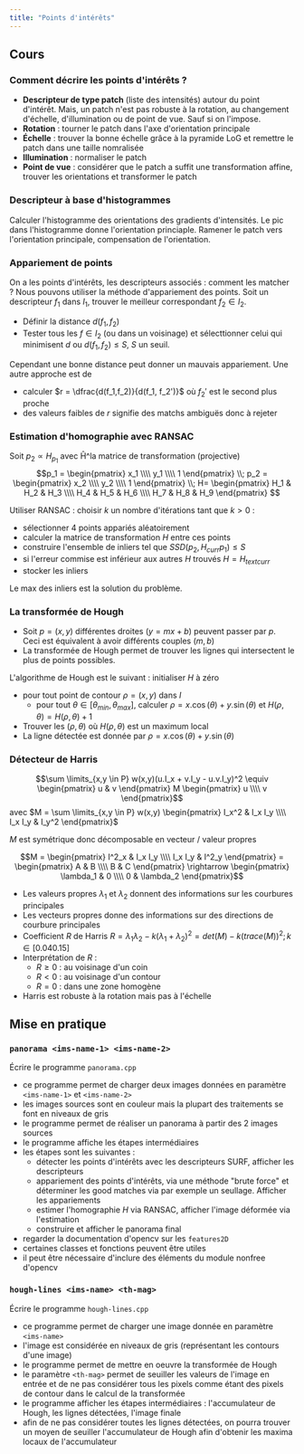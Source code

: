 ```yaml
---
title: "Points d'intérêts"
---
```


## Cours

### Comment décrire les points d'intérêts ?

+ **Descripteur de type patch** (liste des intensités) autour du point d'intérêt. Mais, un patch n'est pas robuste à la rotation, au changement d'échelle, d'illumination ou de point de vue. Sauf si on l'impose.
+ **Rotation** : tourner le patch dans l'axe d'orientation principale
+ **Échelle** : trouver la bonne échelle grâce à la pyramide LoG et remettre le patch dans une taille nomralisée
+ **Illumination** : normaliser le patch
+ **Point de vue** : considérer que le patch a suffit une transformation affine, trouver les orientations et transformer le patch

### Descripteur à base d'histogrammes

Calculer l'histogramme des orientations des gradients d'intensités. Le pic dans l'histogramme donne l'orientation princiaple. Ramener le patch vers l'orientation principale, compensation de l'orientation.

### Appariement de points

On a les points d'intérêts, les descripteurs associés : comment les matcher ? Nous pouvons utiliser la méthode d'appariement des points. Soit un descripteur $f_1$ dans $I_1$, trouver le meilleur correspondant $f_2 \in I_2$.
- Définir la distance $d(f_1, f_2)$
- Tester tous les $f \in I_2$ (ou dans un voisinage) et sélecttionner celui qui minimisent $d$ ou $d(f_1,f_2) \leq S$, $S$ un seuil.

Cependant une bonne distance peut donner un mauvais appariement. Une autre approche est de
- calculer $r = \dfrac{d(f_1,f_2)}{d(f_1, f_2')}$ où $f_2'$ est le second plus proche
- des valeurs faibles de $r$ signifie des matchs ambiguës donc à rejeter

### Estimation d'homographie avec RANSAC

Soit $p_2 \propto H_{p_1}$ avec Ĥ^la matrice de transformation (projective) $$p_1 = \begin{pmatrix} x_1 \\\\ y_1 \\\\ 1 \end{pmatrix} \\; p_2 = \begin{pmatrix} x_2 \\\\ y_2 \\\\ 1 \end{pmatrix} \\; H= \begin{pmatrix} H_1 & H_2 & H_3 \\\\ H_4 & H_5 & H_6 \\\\ H_7 & H_8 & H_9 \end{pmatrix} $$

Utiliser RANSAC : choisir $k$ un nombre d'itérations tant que $k > 0$ :
- sélectionner 4 points appariés aléatoirement
- calculer la matrice de transformation $H$ entre ces points
- construire l'ensemble de inliers tel que $SSD(p_2, H_{curr}p_1) \leq S$
- si l'erreur commise est inférieur aux autres $H$ trouvés $H=H_{textcurr}$
- stocker les inliers

Le max des inliers est la solution du problème.

### La transformée de Hough
- Soit $p = (x,y)$ différentes droites $(y=mx + b)$ peuvent passer par $p$. Ceci est équivalent à avoir différents couples $(m,b)$
- La transformée de Hough permet de trouver les lignes qui intersectent le plus de points possibles.

L'algorithme de Hough est le suivant : initialiser $H$ à zéro
- pour tout point de contour $\rho = (x,y)$ dans $I$
  - pour tout $\theta \in [\theta_{min}, \theta_{max}]$, calculer $\rho = x.\cos(\theta) + y.\sin(\theta)$ et $H(\rho, \theta) = H(\rho, \theta) + 1$
- Trouver les $(\rho, \theta)$ où $H(\rho, \theta)$ est un maximum local
- La ligne détectée est donnée par $\rho = x.\cos(\theta) + y.\sin(\theta)$

### Détecteur de Harris

$$\sum \limits_{x,y \in P} w(x,y)(u.I_x + v.I_y - u.v.I_y)^2 \equiv \begin{pmatrix} u & v \end{pmatrix} M \begin{pmatrix} u \\\\ v \end{pmatrix}$$ avec $M = \sum \limits_{x,y \in P} w(x,y) \begin{pmatrix} I_x^2 & I_x I_y \\\\ I_x I_y & I_y^2 \end{pmatrix}$

$M$ est symétrique donc décomposable en vecteur / valeur propres

$$M = \begin{pmatrix} I^2_x & I_x I_y \\\\ I_x I_y & I^2_y \end{pmatrix} = \begin{pmatrix} A & B \\\\ B & C \end{pmatrix} \rightarrow \begin{pmatrix} \lambda_1 & 0 \\\\ 0 & \lambda_2 \end{pmatrix}$$

+ Les valeurs propres $\lambda_1$ et $\lambda_2$ donnent des informations sur les courbures principales
+ Les vecteurs propres donne des informations sur des directions de courbure principales
+ Coefficient $R$ de Harris $R = \lambda_1\lambda_2 - k(\lambda_1 + \lambda_2)^2 = det(M) - k(trace(M))^2; k \in [0.04 0.15]$
+ Interprétation de $R$ :
  - $R \geq 0$ : au voisinage d'un coin
  - $R < 0$ : au voisinage d'un contour
  - $R = 0$ : dans une zone homogène
+ Harris est robuste à la rotation mais pas à l'échelle

## Mise en pratique

### `panorama <ims-name-1> <ims-name-2>`

Écrire le programme `panorama.cpp`
- ce programme permet de charger deux images données en paramètre `<ims-name-1>` et `<ims-name-2>`
- les images sources sont en couleur mais la plupart des traitements se font en niveaux de gris
- le programme permet de réaliser un panorama à partir des 2 images sources
- le programme affiche les étapes intermédiaires
- les étapes sont les suivantes :
  - détecter les points d'intérêts avec les descripteurs SURF, afficher les descripteurs
  - appariement des points d'intérêts, via une méthode "brute force" et déterminer les good matches via par exemple un seullage. Afficher les appariements
  - estimer l'homographie $H$ via RANSAC, afficher l'image déformée via l'estimation
  - construire et afficher le panorama final
- regarder la documentation d'opencv sur les `features2D`
- certaines classes et fonctions peuvent être utiles
- il peut être nécessaire d'inclure des éléments du module nonfree d'opencv

### `hough-lines <ims-name> <th-mag>`

Écrire le programme `hough-lines.cpp`
- ce programme permet de charger une image donnée en paramètre `<ims-name>`
- l'image est considérée en niveaux de gris (représentant les contours d'une image)
- le programme permet de mettre en oeuvre la transformée de Hough
- le paramètre `<th-mag>` permet de seuiller les valeurs de l'image en entrée et de ne pas considérer tous les pixels comme étant des pixels de contour dans le calcul de la transformée
- le programme afficher les étapes intermédiaires : l'accumulateur de Hough, les lignes détectées, l'image finale
- afin de ne pas considérer toutes les lignes détectées, on pourra trouver un moyen de seuiller l'accumulateur de Hough afin d'obtenir les maxima locaux de l'accumulateur

